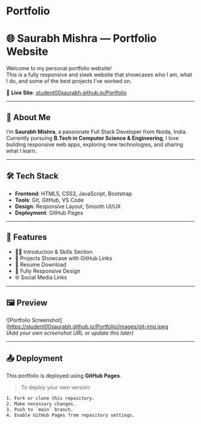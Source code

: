 # Portfolio
# 🌐 Saurabh Mishra — Portfolio Website

Welcome to my personal portfolio website!  
This is a fully responsive and sleek website that showcases who I am, what I do, and some of the best projects I’ve worked on.

🔗 **Live Site**: [student00saurabh.github.io/Portfolio](https://student00saurabh.github.io/Portfolio/)

---

## 📌 About Me

I’m **Saurabh Mishra**, a passionate Full Stack Developer from Noida, India.  
Currently pursuing **B.Tech in Computer Science & Engineering**, I love building responsive web apps, exploring new technologies, and sharing what I learn.

---

## 🛠️ Tech Stack

- **Frontend**: HTML5, CSS3, JavaScript, Bootstrap  
- **Tools**: Git, GitHub, VS Code  
- **Design**: Responsive Layout, Smooth UI/UX  
- **Deployment**: GitHub Pages

---

## 📁 Features

- 🧑‍💼 Introduction & Skills Section  
- 🧰 Projects Showcase with GitHub Links  
- 🎯 Resume Download  
- 📱 Fully Responsive Design  
- 🌐 Social Media Links

---

## 🖼️ Preview

![Portfolio Screenshot](https://student00saurabh.github.io/Portfolio/images/git-img.jpeg  
*(Add your own screenshot URL or update this later)*

---

## 📤 Deployment

This portfolio is deployed using **GitHub Pages**.

> To deploy your own version:
```bash
1. Fork or clone this repository.
2. Make necessary changes.
3. Push to `main` branch.
4. Enable GitHub Pages from repository settings.
